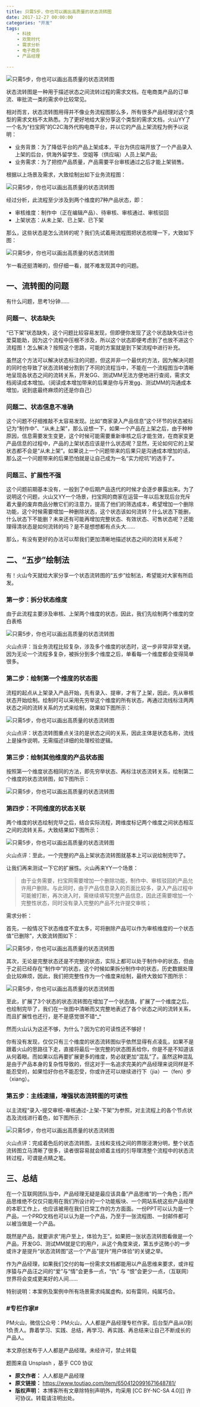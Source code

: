 ```yaml
---
title: 只需5步，你也可以画出高质量的状态流转图
date: 2017-12-27 00:00:00
categories: "开发"
tags:
	- 科技
	- 欢聚时代
	- 需求分析
	- 电子商务
	- 产品经理

---
```


![只需5步，你也可以画出高质量的状态流转图][5]

状态流转图是一种用于描述状态之间流转过程的需求文档，在电商类产品的订单流、审批流一类的需求中比较常见。

相对而言，状态流转图用得并不像业务流程图那么多，所有很多产品经理对这个类型的需求文档不太熟悉。为了更好地给大家分享这个类型的需求文档，火山YY了一个名为“扫宝网”的C2C海外代购电商平台，并以它的产品上架流程为例予以说明：

 *  业务背景：为了降低平台的产品上架成本，平台为供应端开放了一个产品录入上架的后台，供海外留学生、空姐等（供应端）人员上架产品;
 *  业务需求：为了把控产品质量，产品需要平台审核通过之后才能上架销售。

根据以上场景及需求，大致绘制出如下业务流程图：

![只需5步，你也可以画出高质量的状态流转图][5 1]

经过分析，此流程至少涉及到两个维度的7种产品状态，即：

 *  审核维度：制作中（正在编辑产品）、待审核、审核通过、审核驳回
 *  上架状态：从未上架、已上架、已下架

那么，这些状态是怎么流转的呢？我们先试着用流程图把状态梳理一下，大致如下图：

![只需5步，你也可以画出高质量的状态流转图][5 2]

乍一看还挺清晰的，但仔细一看，就不难发现其中的问题。

## 一、流转图的问题 ##

有什么问题，思考1分钟……

### **问题一、状态缺失** ###

“已下架”状态缺失，这个问题比较容易发现，但即便你发现了这个状态缺失估计也爱莫能助，因为这个流程中压根不涉及，所以这个状态即便考虑到了也放不进这个流程图！怎么解决？按照这个思路，可能的方案就是到下架流程中进行补充。

虽然这个方法可以解决状态标注的问题，但这并非一个最优的方法，因为解决问题的同时也导致了状态流转被分割到了不同的流程当中，不能在一个流程图当中清晰地呈现各状态之间的流转关系，开发GG、测试MM无法方便地进行查阅，需求文档阅读成本增加。（阅读成本增加带来的后果是你与开发gg、测试MM的沟通成本增加，说到底最终麻烦的还是你自己）

### **问题二、状态信息不准确** ###

这个问题不仔细推敲不太容易发现。比如“商家录入产品信息”这个环节的状态被标记为“制作中”、“从未上架”，那么设想一下，如果一个产品在上架之后，由于种种原因，信息需要发生变更，这个时候可能需要重新审核之后才能生效，在商家变更产品信息的过程中，产品的上架状态应该是什么状态呢？显然，无论如何它的上架状态都不会是“从未上架”。如果说上一个问题带来的后果只是沟通成本增加的话，那么这一个问题带来的后果恐怕就是让自己成为一名“实力挖坑”的选手了。

### **问题三、扩展性不强** ###

这个问题前期基本没有，一般到了中后期产品迭代的时候才会逐步暴露出来。为了说明这个问题，火山又YY一个场景，扫宝网的商家在运营一年以后发现后台充斥着大量的废弃商品分散它们的注意力，提高了他们的筛选成本，希望增加一个删除功能，这个时候需要增加一种删除状态，这个状态该如何流转？什么状态下能删，什么状态下不能删？未来还有可能再增加完整状态、有效状态、可售状态呢？还能理得清状态是如何流转的吗？是不是想想都有点头大……

那么，有没有更好的办法可以帮我们更加清晰地描述状态之间的流转关系呢？

## 二、“五步”绘制法 ##

有！火山今天就给大家分享一个状态流转图的“五步”绘制法，希望能对大家有所启发。

### **第一步：拆分状态维度** ###

由于此流程主要涉及审核、上架两个维度的状态，因此，我们先绘制两个维度的空白表格

![只需5步，你也可以画出高质量的状态流转图][5 3]

火山点评：当业务流程比较复杂，涉及多个维度的状态时，这一步非常非常关键。因为无论一个流程多复杂，被拆分到多个维度之后，单看每一个维度都会变得简单很多。

### **第二步：绘制第一个维度的状态图** ###

流程的起点从上架录入产品开始，先有录入、提审，才有了上架，因此，先从审核状态开始绘制。绘制时可以采用先穷举这个维度的所有状态，再通过流线标注两两状态之间的流转关系的方式来绘制，效果如下图所示：

![只需5步，你也可以画出高质量的状态流转图][5 4]

火山点评：状态流转图重点关注的是状态之间的关系，因此主体是状态名称，流线上是操作说明，无需描述详细的处理校验逻辑。

### **第三步：绘制其他维度的产品状态图** ###

按照第一个维度状态相同的方法，即先穷举状态、再标注状态流转关系，绘制第二个维度的状态流转图，如下图所示：

![只需5步，你也可以画出高质量的状态流转图][5 5]

### **第四步：不同维度的状态关联** ###

两个维度的状态绘制完毕之后，结合实际流程，跨维度标记两个维度之间状态相互之间的流转关系，大致结果如下图所示：

![只需5步，你也可以画出高质量的状态流转图][5 6]

火山点评：至此，一个完整的产品上架状态流转图就基本上可以说绘制完毕了。

让我们再来测试一下它的扩展性。火山再来YY一个场景：

> 由于业务需要，扫宝网需要增加一个删除功能，制作中、审核驳回的产品允许用户删除。与此同时，由于产品信息录入的页面比较多，录入产品过程中可能被打断，再次进入时，需继续填写完整产品信息，因此还需要增加一个完整性状态，同时没有录入完整的产品不允许提交审核；

需求分析：

首先，一般情况下状态维度不宜太多，可将删除产品可以作为审核维度的一个状态值“已删除”，大致流转图如下：

![只需5步，你也可以画出高质量的状态流转图][5 7]

其次，无论是完整状态还是不完整的状态，实际上都可以处于制作中的状态，但由于之前已经存在“制作中”的状态，这个时候如果拆分制作中的状态，历史数据处理会比较麻烦，因此，我们把完整性作为一个维度来绘制，最终大致如下图所示：

![只需5步，你也可以画出高质量的状态流转图][5 8]

至此，扩展了3个状态的状态流转图在增加了一个状态值，扩展了一个维度之后，也绘制完毕了，我们在一张图中清晰而又完整地表述了各个状态之间的流转关系，而且扩展性也还行，是不是感觉很不错^\_^

然而火山认为这还不够，为什么？因为它的可读性还不够好！

你有没有发现，仅仅只有三个维度的状态流转图似乎依然显得有点凌乱，如果不是跟着火山的思路往下走，直接将最后一张完整的状态图丢给你，你是不是不知道该从何着眼。而如果以后再要扩展更多的维度，势必就更加“混乱”了。虽然这种混乱是由于产品本身的复杂性导致的，但这对于一名追求完美的产品经理来说同样是不能忍受的，如果恰好你也不能忍受，你或许还可以继续进行下（jia）一（fen）步（xiang）。

### **第五步：主线速描，增强状态流转图的可读性** ###

以主流程“录入-提交审核-审核通过-上架-下架”为参照，对主流程上的各个节点状态及流线进行着色，如下图所示：

![只需5步，你也可以画出高质量的状态流转图][5 9]

火山点评：完成着色后的状态流转图，主线和支线之间的界限泾渭分明，整个状态流转图立马清晰了很多，读者很容易就会顺着主线的引导理清整个流程中的状态流转过程，可谓是点睛之笔。

## 三、总结 ##

在一个互联网团队当中，产品经理无疑是最应该具备“产品思维”的一个角色；而产品思维绝不仅仅只能用在我们所设计的一个功能板块、一个网站系统这些产品经理的本职工作上，也应该被用在我们日常工作的方方面面。一份PPT可以认为是一个产品，一个PRD文档也可以认为是一个产品，乃至于一张流程图、一封邮件都可以被当做是一个产品。

既然是产品，就要讲求“用户至上，体验为王”。如果把一张状态流转图看做是一个产品，开发GG、测试MM就是它的用户，从这个角度来说，第五步这微小的一步或许才是提升“状态流转图”这一个“产品”提升“用户体验“的关键之举。

作为产品经理，如果我们交付的每一份需求文档都能用以产品思维来要求，或许程序猿与产品汪之间的“爱”与“情”会更多一点，“仇” 与 “恨”会更少一点，（互联网）世界将会变成更美好的人间……

特别说明：本案例及案例中所有场景需求纯属虚构，如有雷同，纯属巧合。

### **\#专栏作家\#** ###

PM火山，微信公众号：PM火山，人人都是产品经理专栏作家。后台型产品从0到1负责人。靠着学习、实践、总结，再学习、再实践、再总结来让自己不断成长的产品人。

本文原创发布于人人都是产品经理。未经许可，禁止转载

题图来自 Unsplash ，基于 CC0 协议


[5]: static/resources/crawler/BIU2-QEAI-RUBB.jpg
[5 1]: static/resources/crawler/ZN3I-ZAQ2-A7RU.jpg
[5 2]: static/resources/crawler/YYB6-3QYU-IIZY.jpg
[5 3]: static/resources/crawler/AJIE-VR36-BAAQ.jpg
[5 4]: static/resources/crawler/MFIE-EBYU-JIJJ.jpg
[5 5]: static/resources/crawler/QURQ-YFBN-JQFZ.jpg
[5 6]: static/resources/crawler/IBA2-YFBE-FMMY.jpg
[5 7]: static/resources/crawler/UFRI-VUQF-3QEQ.jpg
[5 8]: static/resources/crawler/ZFUU-E2IF-3E2M.jpg
[5 9]: static/resources/crawler/6REU-YMU6-RRIQ.jpg
 *  **原文作者：** 人人都是产品经理
 *  **原文链接：** https://www.toutiao.com/item/6504120991671648781/
 *  **版权声明：** 本博客所有文章除特别声明外，均采用 [CC BY-NC-SA 4.0][] 许可协议。转载请注明出处。
